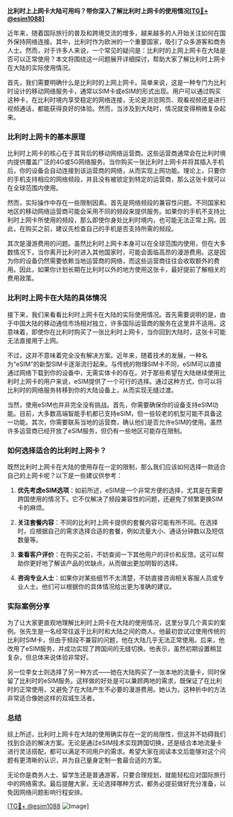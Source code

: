 **比利时上上网卡大陆可用吗？带你深入了解比利时上网卡的使用情况[[TG💪+ @esim1088](https://t.me/s/esim1088)]**

近年来，随着国际旅行的普及和跨境交流的增多，越来越多的人开始关注如何在国外保持网络连接。其中，比利时作为欧洲的一个重要国家，吸引了众多游客和商务人士。然而，对于许多人来说，一个常见的疑问是：比利时的上网上网卡在大陆是否可以正常使用？本文将围绕这一问题展开详细探讨，帮助大家了解比利时上网卡在大陆的实际使用情况。

首先，我们需要明确什么是比利时的上网上网卡。简单来说，这是一种专门为比利时设计的移动网络服务卡，通常以SIM卡或eSIM的形式出现。用户可以通过购买这种卡，在比利时境内享受稳定的网络连接，无论是浏览网页、观看视频还是进行视频通话，都能获得良好的体验。然而，当涉及到大陆时，情况就变得稍微复杂起来。

### 比利时上网卡的基本原理

比利时上网卡的核心在于其背后的移动网络运营商。这些运营商通常会在比利时境内提供覆盖广泛的4G或5G网络服务。当你购买一张比利时上网卡并将其插入手机后，你的设备会自动连接到该运营商的网络，从而实现上网功能。理论上，只要你的手机支持相应的网络频段，并且没有被锁定到特定的运营商，那么这张卡就可以在全球范围内使用。

然而，实际操作中存在一些限制因素。首先是网络频段的兼容性问题。不同国家和地区的移动网络运营商可能会采用不同的频段来提供服务。如果你的手机不支持比利时上网卡所使用的频段，那么即使你身处比利时境内，也可能无法正常上网。因此，在购买之前，建议先检查自己的手机是否支持所需的频段。

其次是漫游费用的问题。虽然比利时上网卡本身可以在全球范围内使用，但在大多数情况下，当你离开比利时进入其他国家时，可能会面临高昂的漫游费用。这是因为你的设备仍然需要依赖当地运营商的网络，而这些运营商往往会收取额外的费用。因此，如果你计划长期在比利时以外的地方使用这张卡，最好提前了解相关的费用政策。

### 比利时上网卡在大陆的具体情况

接下来，我们来看看比利时上网卡在大陆的实际使用情况。首先需要说明的是，由于中国大陆的移动通信市场相对独立，许多国际运营商的服务在这里并不适用。这意味着，即使你在比利时购买了一张比利时上网卡，当你回到大陆时，这张卡可能无法直接用于上网。

不过，这并不意味着完全没有解决方案。近年来，随着技术的发展，一种名为“eSIM”的新型SIM卡逐渐流行起来。与传统的物理SIM卡不同，eSIM可以直接通过网络下载到你的设备中，无需实体卡的存在。对于那些希望在大陆继续使用比利时上网卡的用户来说，eSIM提供了一个可行的选择。通过这种方式，你可以将比利时的网络服务转移到你的大陆设备上，从而实现无缝过渡。

当然，使用eSIM也并非完全没有挑战。首先，你需要确保你的设备支持eSIM功能。目前，大多数高端智能手机都已支持eSIM，但一些较老的机型可能不具备这一功能。其次，你需要联系当地的运营商，确认他们是否允许eSIM的使用。虽然许多运营商已经开放了eSIM服务，但仍有一些地区可能存在限制。

### 如何选择适合的比利时上网卡？

既然比利时上网卡在大陆的使用存在一定的限制，那么我们应该如何选择一款适合自己的上网卡呢？以下是一些建议供参考：

1. **优先考虑eSIM选项**：如前所述，eSIM是一个非常方便的选择，尤其是在需要跨国使用的情况下。它不仅解决了频段兼容性的问题，还避免了频繁更换SIM卡的麻烦。

2. **关注套餐内容**：不同的比利时上网卡提供的套餐内容可能有所不同。在选择时，应根据自己的需求选择合适的套餐，例如流量大小、通话分钟数以及短信数量等。

3. **查看客户评价**：在购买之前，不妨查阅一下其他用户的评价和反馈。这可以帮助你更好地了解该产品的优缺点，从而做出更加明智的选择。

4. **咨询专业人士**：如果你对某些细节不太清楚，不妨直接咨询相关客服人员或专业人士。他们可以根据你的具体情况给出更为准确的建议。

### 实际案例分享

为了让大家更直观地理解比利时上网卡在大陆的使用情况，这里分享几个真实的案例。张先生是一名经常往返于比利时和大陆之间的商人。他最初尝试过使用传统的比利时SIM卡，但由于频段不兼容的问题，他在大陆几乎无法正常使用。后来，他改用了eSIM服务，并成功实现了跨国间的无缝切换。他表示，虽然初期设置稍显复杂，但总体来说体验非常好。

另一位李女士则选择了另一种方式——她在大陆购买了一张本地的流量卡，同时保留了比利时的eSIM服务。这样做的好处是可以兼顾两地的需求，既保证了在比利时的正常使用，又避免了在大陆产生不必要的漫游费用。她认为，这种折中的方法非常适合像她这样的双城生活者。

### 总结

综上所述，比利时上网卡在大陆的使用确实存在一定的局限性，但这并不妨碍我们找到合适的解决方案。无论是通过eSIM技术实现跨国切换，还是结合本地流量卡进行灵活搭配，都可以满足不同用户的需求。希望大家在阅读本文后能够对这个问题有更清晰的认识，并为自己量身定制一套最合适的方案。

无论你是商务人士、留学生还是普通游客，只要合理规划，就能轻松应对国际旅行中的网络需求。最后提醒大家，无论选择哪种方式，都务必提前做好充分准备，以免因网络问题影响行程安排。

[[TG💪+ @esim1088](https://t.me/s/esim1088) ![Image](https://i.postimg.cc/4NQfJmqS/Snipaste-2025-05-13-00-14-12.png)]